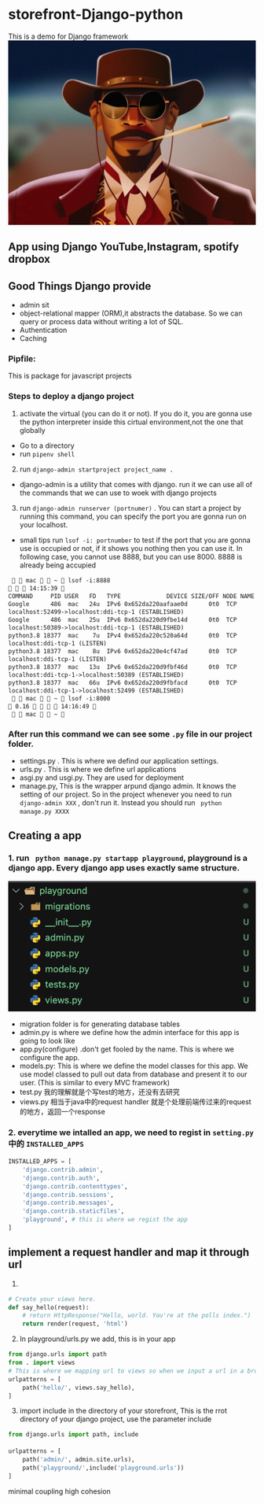 # storefront-Django-python
This is a demo for Django framework
![django](img/django.png)


## App using Django YouTube,Instagram, spotify dropbox

## Good Things Django provide
- admin sit
- object-relational mapper (ORM),it abstracts the database. So we can query or process data without writing a lot of SQL.
- Authentication
- Caching

### Pipfile: 
This is package for javascript projects

### Steps to deploy a django project

1. activate the virtual (you can do it or not). If you do it, you are gonna use the python interpreter inside this cirtual environment,not the one that globally
- Go to a directory
- run ```pipenv shell```
2. run ```django-admin startproject project_name .```
- django-admin is a utility that comes with django. run it we can use all of the commands that we can use to woek with django projects

3. run ```django-admin runserver (portnumer)``` . You can start a project by running this command, you can specify the port you are gonna run on your localhost.
- small tips run ```lsof -i: portnumber``` to test if the port that you are gonna use is occupied or not, if it shows you nothing then you can use it. In following case, you cannot use 8888, but you can use 8000. 8888 is already being accupied
```shell 
   mac   ~  lsof -i:8888                                                                                                   14:15:39 
COMMAND     PID USER   FD   TYPE             DEVICE SIZE/OFF NODE NAME
Google      486  mac   24u  IPv6 0x652da220aafaae0d      0t0  TCP localhost:52499->localhost:ddi-tcp-1 (ESTABLISHED)
Google      486  mac   25u  IPv6 0x652da220d9fbe14d      0t0  TCP localhost:50389->localhost:ddi-tcp-1 (ESTABLISHED)
python3.8 18377  mac    7u  IPv4 0x652da220c520a64d      0t0  TCP localhost:ddi-tcp-1 (LISTEN)
python3.8 18377  mac    8u  IPv6 0x652da220e4cf47ad      0t0  TCP localhost:ddi-tcp-1 (LISTEN)
python3.8 18377  mac   13u  IPv6 0x652da220d9fbf46d      0t0  TCP localhost:ddi-tcp-1->localhost:50389 (ESTABLISHED)
python3.8 18377  mac   66u  IPv6 0x652da220d9fbfacd      0t0  TCP localhost:ddi-tcp-1->localhost:52499 (ESTABLISHED)
   mac   ~  lsof -i:8000                                                                                        0.16     14:16:49 
   mac   ~ 
```
### After run this command we can see some ```.py``` file in our project folder.
- settings.py . This is where we defind our application settings.
- urls.py . This is where we define url applications
- asgi.py and usgi.py. They are used for deployment
- manage.py, This is the wrapper arpund django admin. It knows the setting of our project. So in the project whenever you need to run ```django-admin XXX``` , don't run it. Instead you should run ``` python manage.py XXXX```

## Creating a app
### 1. run ```  python manage.py startapp playground ```, playground is a django app. Every django app uses exactly same structure.
![output](img/playground_structure.png)
- migration folder is for generating database tables
- admin.py  is where we define how the admin interface for this app is going to look like
- app.py(configure) .don't get fooled by the name. This is where we configure the app.
- models.py: This is where we define the model classes for this app. We use model classed to pull out  data from database and present it to our user. (This is similar to every MVC framework)
- test.py 我的理解就是个写test的地方，还没有去研究
- views.py 相当于java中的request handler  就是个处理前端传过来的request的地方，返回一个response

### 2. everytime we intalled an app, we need to regist in ```setting.py``` 中的 ```INSTALLED_APPS```
```python
INSTALLED_APPS = [
    'django.contrib.admin',
    'django.contrib.auth',
    'django.contrib.contenttypes',
    'django.contrib.sessions',
    'django.contrib.messages',
    'django.contrib.staticfiles',
    'playground', # this is where we regist the app
]
```

## implement a request handler and map it through url

1.
```python
# Create your views here.
def say_hello(request):
    # return HttpResponse("Hello, world. You're at the polls index.")
    return render(request, 'html')
```
2. In playground/urls.py we add, this is in your app

```python
from django.urls import path
from . import views
# This is where we mapping url to views so when we input a url in a browser we know where to go 
urlpatterns = [
    path('hello/', views.say_hello),
]
```
3. import include in the directory of your storefront, This is the rrot directory of your django project,
use the parameter include
```python
from django.urls import path, include

urlpatterns = [
    path('admin/', admin.site.urls),
    path('playground/',include('playground.urls'))
]

```
minimal coupling high cohesion